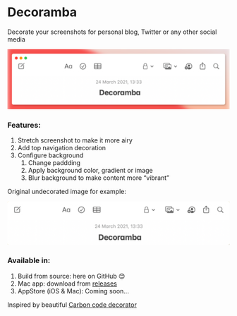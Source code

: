 # Decoramba

Decorate your screenshots for personal blog, Twitter or any other social media

![Top logo](resources/logo.png)

### Features:
1. Stretch screenshot to make it more airy
2. Add top navigation decoration
3. Configure background
    1. Change paddding
    2. Apply background color, gradient or image
    3. Blur background to make content more “vibrant”

Original undecorated image for example:

![Undecorated logo](resources/logo_original.png)

### Available in:
1. Build from source: here on GitHub 😊
2. Mac app: download from [releases](https://github.com/Nekitosss/decoramba/releases/latest)
3. AppStore (iOS & Mac): Coming soon...

Inspired by beautiful [Carbon code decorator](https://github.com/carbon-app/carbon)

